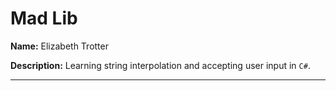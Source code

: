 # Mad Lib


**Name:** Elizabeth Trotter

**Description:** Learning string interpolation and accepting user input in `C#`.


---
